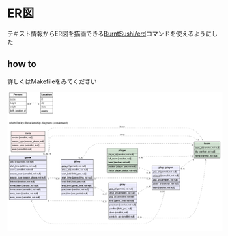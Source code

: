 # ER図
テキスト情報からER図を描画できる[BurntSushi/erd](https://github.com/BurntSushi/erd)コマンドを使えるようにした

## how to
詳しくはMakefileをみてください


![](src/erd.png)

